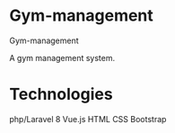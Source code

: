 # Gym-management
Gym-management

A gym management system.

# Technologies
php/Laravel 8
Vue.js
HTML
CSS
Bootstrap
